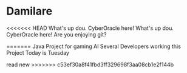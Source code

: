 # Damilare
<<<<<<< HEAD
What's up dou. CyberOracle here!
What's up dou. CyberOracle here! Are you enjoying git?

=======
Java Project for gaming AI
Several Developers working this Project
Today is Tuesday

<html> read new</html>
>>>>>>> c53ef30a8f41fbd3ff329698f3aa08cb1e2f144b
